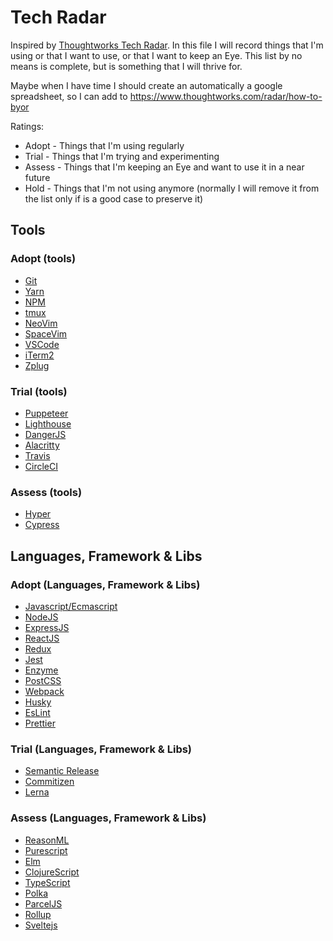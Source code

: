 # Tech Radar

Inspired by [Thoughtworks Tech Radar](https://www.thoughtworks.com/radar/).
In this file I will record things that I'm using or that I want to use, or that I want to keep an Eye.
This list by no means is complete, but is something that I will thrive for.

Maybe when I have time I should create an automatically a google spreadsheet, so I can add to https://www.thoughtworks.com/radar/how-to-byor

Ratings:
- Adopt - Things that I'm using regularly
- Trial - Things that I'm trying and experimenting
- Assess - Things that I'm keeping an Eye and want to use it in a near future
- Hold - Things that I'm not using anymore (normally I will remove it from the list only if is a good case to preserve it)

## Tools

### Adopt (tools)
- [Git](https://git-scm.com)
- [Yarn](https://github.com/yarnpkg/yarn)
- [NPM](https://github.com/npm/npm)
- [tmux](https://github.com/tmux/tmux)
- [NeoVim](https://github.com/neovim/neovim)
- [SpaceVim](https://github.com/SpaceVim/SpaceVim)
- [VSCode](https://github.com/Microsoft/vscode)
- [iTerm2](https://github.com/gnachman/iTerm2)
- [Zplug](https://github.com/zplug/zplug)

### Trial (tools)
- [Puppeteer](https://github.com/GoogleChrome/puppeteer)
- [Lighthouse](https://github.com/GoogleChrome/lighthouse)
- [DangerJS](https://github.com/danger/danger-js)
- [Alacritty](https://github.com/jwilm/alacritty)
- [Travis](https://travis-ci.org)
- [CircleCI](https://circleci.com/)

### Assess (tools)
- [Hyper](https://github.com/zeit/hyper)
- [Cypress](https://github.com/cypress-io/cypress)

## Languages, Framework & Libs

### Adopt (Languages, Framework & Libs)
- [Javascript/Ecmascript](http://www.ecma-international.org/)
- [NodeJS](https://github.com/nodejs/node)
- [ExpressJS](https://github.com/expressjs/express)
- [ReactJS](https://github.com/facebook/react)
- [Redux](https://github.com/reactjs/redux)
- [Jest](https://github.com/facebook/jest)
- [Enzyme](https://github.com/airbnb/enzyme)
- [PostCSS](https://github.com/postcss/postcss)
- [Webpack](https://github.com/webpack/webpack)
- [Husky](https://github.com/typicode/husky)
- [EsLint](https://github.com/eslint/eslint)
- [Prettier](https://github.com/prettier/prettier)

### Trial (Languages, Framework & Libs)
- [Semantic Release](https://github.com/semantic-release/semantic-release)
- [Commitizen](https://github.com/commitizen/cz-cli)
- [Lerna](https://github.com/lerna/lerna)

### Assess (Languages, Framework & Libs)
- [ReasonML](https://github.com/facebook/reason)
- [Purescript](https://github.com/purescript/purescript)
- [Elm](https://github.com/elm-lang/elm-platform)
- [ClojureScript](https://github.com/clojure/clojurescript)
- [TypeScript](https://github.com/Microsoft/TypeScript)
- [Polka](https://github.com/lukeed/polka)
- [ParcelJS](https://github.com/parcel-bundler/parcel)
- [Rollup](https://github.com/rollup/rollup)
- [Sveltejs](https://github.com/sveltejs/svelte)

